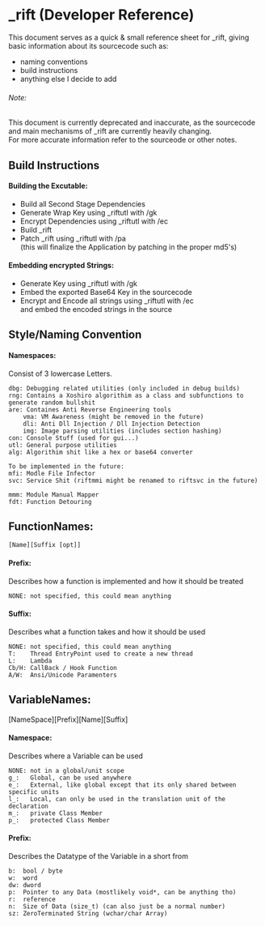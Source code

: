 # \_rift (Developer Reference)
This document serves as a quick & small reference sheet for \_rift,
giving basic information about its sourcecode such as:
- naming conventions
- build instructions
- anything else I decide to add

###### Note:
This document is currently deprecated and inaccurate,
as the sourcecode and main mechanisms of \_rift are currently heavily changing.\
For more accurate information refer to the sourceode or other notes.

## Build Instructions
#### Building the Excutable:
- Build all Second Stage Dependencies
- Generate Wrap Key using _riftutl with /gk
- Encrypt Dependencies using _riftutl with /ec
- Build _rift 
- Patch _rift using _riftutl with /pa\
  (this will finalize the Application by patching in the proper md5's)

#### Embedding encrypted Strings:
- Generate Key using _riftutl with /gk
- Embed the exported Base64 Key in the sourcecode
- Encrypt and Encode all strings using _riftutl with /ec\
  and embed the encoded strings in the source

## Style/Naming Convention
#### Namespaces: 
Consist of 3 lowercase Letters.
```
dbg: Debugging related utilities (only included in debug builds)
rng: Contains a Xoshiro algorithim as a class and subfunctions to generate random bullshit
are: Containes Anti Reverse Engineering tools
    vma: VM Awareness (might be removed in the future)
    dli: Anti Dll Injection / Dll Injection Detection
    img: Image parsing utilities (includes section hashing)
con: Console Stuff (used for gui...)
utl: General purpose utilities
alg: Algorithim shit like a hex or base64 converter

To be implemented in the future:
mfi: Modle File Infector
svc: Service Shit (riftmmi might be renamed to riftsvc in the future)

mmm: Module Manual Mapper
fdt: Function Detouring
```

## FunctionNames:
`[Name][Suffix [opt]]`

#### Prefix:
Describes how a function is implemented and how it should be treated
```
NONE: not specified, this could mean anything
```

#### Suffix:
Describes what a function takes and how it should be used
```
NONE: not specified, this could mean anything
T:    Thread EntryPoint used to create a new thread
L:    Lambda
Cb/H: CallBack / Hook Function
A/W:  Ansi/Unicode Paramenters
```

## VariableNames:
[NameSpace][Prefix][Name][Suffix]

#### Namespace:
Describes where a Variable can be used
```
NONE: not in a global/unit scope
g_:   Global, can be used anywhere
e_:   External, like global except that its only shared between specific units
l_:   Local, can only be used in the translation unit of the declaration
m_:   private Class Member
p_:   protected Class Member 
```

#### Prefix:
Describes the Datatype of the Variable in a short from
```
b:  bool / byte
w:  word
dw: dword
p:  Pointer to any Data (mostlikely void*, can be anything tho)
r:  reference
n:  Size of Data (size_t) (can also just be a normal number)
sz: ZeroTerminated String (wchar/char Array)
```